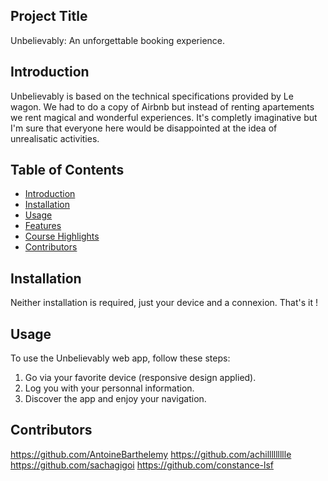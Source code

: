 ## Project Title

Unbelievably: An unforgettable booking experience.

## Introduction
Unbelievably is based on the technical specifications provided by Le wagon. We had to do a copy of Airbnb but instead of renting apartements we rent magical and wonderful experiences. It's completly imaginative  but I'm sure that everyone here would be disappointed at the idea of unrealisatic activities.  

## Table of Contents

- [Introduction](#introduction)
- [Installation](#installation)
- [Usage](#usage)
- [Features](#features)
- [Course Highlights](#course-highlights)
- [Contributors](#contributors)

## Installation
Neither installation is required, just your device and a connexion. That's it !

## Usage
To use the Unbelievably web app, follow these steps:

1. Go via your favorite device (responsive design applied).
2. Log you with your personnal information.
4. Discover the app and enjoy your navigation.
   
## Contributors
https://github.com/AntoineBarthelemy
https://github.com/achillllllllle
https://github.com/sachagigoi
https://github.com/constance-lsf
